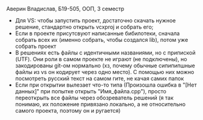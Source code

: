 Аверин Владислав, Б19-505, ООП, 3 семестр

 - Для VS: чтобы запустить проект, достаточно скачать нужное решение, стандартно открыть vcxproj и собрать его;
 - Если в проекте присутсвуют написанные бибилотеки, сначала собрать всех их (именно собрать, чтобы создался lib), потом уже собрать проект
 - В решениях есть файлы с идентичными названиями, но с припиской (UTF). Они роли в самом проекте не играют (не подключены), но закодированы git-ом нормально (хз, почему обычные сипипипшные файлы из vs он кодирует через одно место). С помощью них можно посмотреть русский текст на самом гите, не качая самих папок
 - Если при открытии вылезает что-то типа (Произошла ошибка в "[Нет данных]" при попытке открыть "Имя_файла.cpp"), просто переоткрыть все файлы через обозреватель решений (я так понимаю, их положение привязано локально, а не относительно самого проекта, поэтому он и ругается)